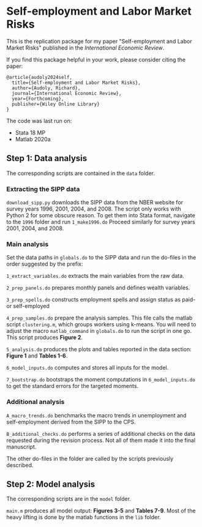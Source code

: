 # Self-employment and Labor Market Risks

This is the replication package for my paper "Self-employment and Labor Market Risks" published in the _International Economic Review_.

If you find this package helpful in your work, please consider citing the paper:

```
@article{audoly2024self,
  title={Self-employment and Labor Market Risks},
  author={Audoly, Richard},
  journal={International Economic Review},
  year={Forthcoming},
  publisher={Wiley Online Library}
}
```

The code was last run on:
* Stata 18 MP
* Matlab 2020a


## Step 1: Data analysis

The corresponding scripts are contained in the `data` folder.

### Extracting the SIPP data

`download_sipp.py` downloads the SIPP data from the NBER website for survey years 1996, 2001, 2004, and 2008. 
The script only works with Python 2 for some obscure reason. 
To get them into Stata format, navigate to the `1996` folder and run `1_make1996.do` 
Proceed similarly for survey years 2001, 2004, and 2008. 

### Main analysis

Set the data paths in `globals.do` to the SIPP data and run the do-files in the order suggested by the prefix:

`1_extract_variables.do` extracts  the main variables from the raw data.

`2_prep_panels.do` prepares monthly panels and defines wealth variables.

`3_prep_spells.do` constructs employment spells and assign status as paid- or self-employed

`4_prep_samples.do` prepare the analysis samples. 
This file calls the matlab script `clustering.m`, which groups workers using k-means. 
You will need to adjust the macro `matlab_command` in `globals.do` to run the script in one go. 
This script produces **Figure 2**.

`5_analysis.do` produces the plots and tables reported in the data section: **Figure 1** and **Tables 1-6**.

`6_model_inputs.do` computes and stores all inputs for the model.

`7_bootstrap.do` bootstraps the moment computations in `6_model_inputs.do` to get the standard errors for the targeted moments.

### Additional analysis

`A_macro_trends.do` benchmarks the macro trends in unemployment and self-employment derived from the SIPP to the CPS.

`B_additional_checks.do` performs a series of additional checks on the data requested during the revision process. 
Not all of them made it into the final manuscript.

The other do-files in the folder are called by the scripts previously described. 

## Step 2: Model analysis

The corresponding scripts are in the `model` folder.

`main.m` produces all model output: **Figures 3-5** and **Tables 7-9**.
Most of the heavy lifting is done by the matlab functions in the `lib` folder.

